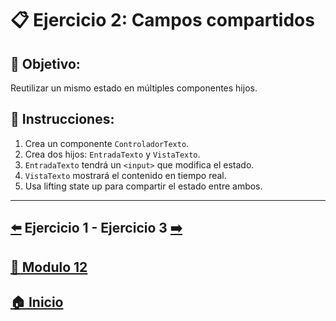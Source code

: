 # 📋 Ejercicio 2: Campos compartidos

## 🎯 Objetivo:
Reutilizar un mismo estado en múltiples componentes hijos.

## 📝 Instrucciones:
1. Crea un componente `ControladorTexto`.
2. Crea dos hijos: `EntradaTexto` y `VistaTexto`.
3. `EntradaTexto` tendrá un `<input>` que modifica el estado.
4. `VistaTexto` mostrará el contenido en tiempo real.
5. Usa lifting state up para compartir el estado entre ambos.
---

## [⬅️](../Ejercicios/Ejercicio_1.md) Ejercicio 1 - Ejercicio 3 [➡️](../Ejercicios/Ejercicio_3.md) 
## [📄 Modulo 12](../Modulo_12.md)
## [🏠 Inicio](../../README.md)
